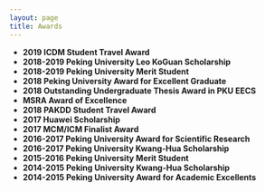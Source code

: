 ```yaml
---
layout: page
title: Awards
---
```

- **2019 ICDM Student Travel Award**
- **2018-2019 Peking University Leo KoGuan Scholarship**
- **2018-2019 Peking University Merit Student**
- **2018 Peking University Award for Excellent Graduate**
- **2018 Outstanding Undergraduate Thesis Award in PKU EECS**
- **MSRA Award of Excellence**
- **2018 PAKDD Student Travel Award**
- **2017 Huawei Scholarship**
- **2017 MCM/ICM Finalist Award**
- **2016-2017 Peking University Award for Scientific Research**
- **2016-2017 Peking University Kwang-Hua Scholarship** 
- **2015-2016 Peking University Merit Student**
- **2014-2015 Peking University Kwang-Hua Scholarship**
- **2014-2015 Peking University Award for Academic Excellents**

